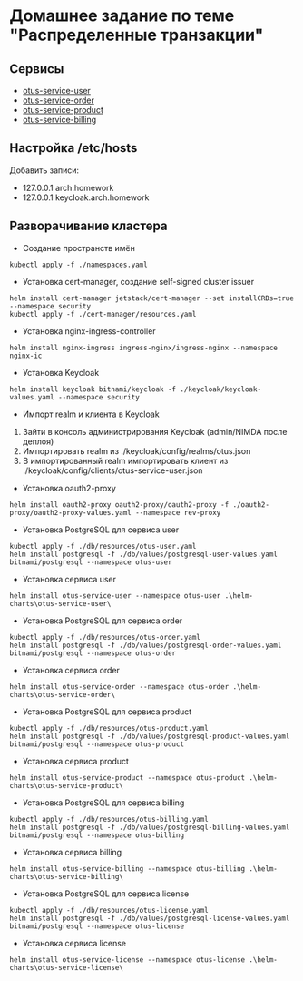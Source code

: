 # Домашнее задание по теме "Распределенные транзакции"

## Сервисы

- [otus-service-user](https://github.com/auwerk/otus-service-user)
- [otus-service-order](https://github.com/auwerk/otus-service-order)
- [otus-service-product](https://github.com/auwerk/otus-service-product)
- [otus-service-billing](https://github.com/auwerk/otus-service-billing)

## Настройка /etc/hosts

Добавить записи:

- 127.0.0.1 arch.homework
- 127.0.0.1 keycloak.arch.homework

## Разворачивание кластера

- Создание пространств имён

```shell
kubectl apply -f ./namespaces.yaml
```

- Установка cert-manager, создание self-signed cluster issuer

```shell
helm install cert-manager jetstack/cert-manager --set installCRDs=true --namespace security
kubectl apply -f ./cert-manager/resources.yaml
```

- Установка nginx-ingress-controller

```shell
helm install nginx-ingress ingress-nginx/ingress-nginx --namespace nginx-ic
```

- Установка Keycloak

```shell
helm install keycloak bitnami/keycloak -f ./keycloak/keycloak-values.yaml --namespace security
```

- Импорт realm и клиента в Keycloak

1. Зайти в консоль администрирования Keycloak (admin/NIMDA после деплоя)
2. Импортировать realm из ./keycloak/config/realms/otus.json
3. В импортированный realm импортировать клиент из ./keycloak/config/clients/otus-service-user.json

- Установка oauth2-proxy

```shell
helm install oauth2-proxy oauth2-proxy/oauth2-proxy -f ./oauth2-proxy/oauth2-proxy-values.yaml --namespace rev-proxy
```

- Установка PostgreSQL для сервиса user

```shell
kubectl apply -f ./db/resources/otus-user.yaml
helm install postgresql -f ./db/values/postgresql-user-values.yaml bitnami/postgresql --namespace otus-user
```

- Установка сервиса user

```shell
helm install otus-service-user --namespace otus-user .\helm-charts\otus-service-user\
```

- Установка PostgreSQL для сервиса order

```shell
kubectl apply -f ./db/resources/otus-order.yaml
helm install postgresql -f ./db/values/postgresql-order-values.yaml bitnami/postgresql --namespace otus-order
```

- Установка сервиса order

```shell
helm install otus-service-order --namespace otus-order .\helm-charts\otus-service-order\
```

- Установка PostgreSQL для сервиса product

```shell
kubectl apply -f ./db/resources/otus-product.yaml
helm install postgresql -f ./db/values/postgresql-product-values.yaml bitnami/postgresql --namespace otus-product
```

- Установка сервиса product

```shell
helm install otus-service-product --namespace otus-product .\helm-charts\otus-service-product\
```

- Установка PostgreSQL для сервиса billing

```shell
kubectl apply -f ./db/resources/otus-billing.yaml
helm install postgresql -f ./db/values/postgresql-billing-values.yaml bitnami/postgresql --namespace otus-billing
```

- Установка сервиса billing

```shell
helm install otus-service-billing --namespace otus-billing .\helm-charts\otus-service-billing\
```

- Установка PostgreSQL для сервиса license

```shell
kubectl apply -f ./db/resources/otus-license.yaml
helm install postgresql -f ./db/values/postgresql-license-values.yaml bitnami/postgresql --namespace otus-license
```

- Установка сервиса license

```shell
helm install otus-service-license --namespace otus-license .\helm-charts\otus-service-license\
```
